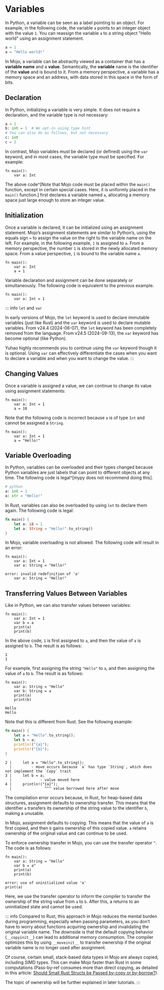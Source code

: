 # Variables

In Python, a variable can be seen as a label pointing to an object. For example, in the following code, the variable `a` points to an integer object with the value `1`. You can reassign the variable `a` to a string object "Hello world" using an assignment statement.

```python
a = 1
a = "Hello world!"
```

In Mojo, a variable can be abstractly viewed as a container that has a **variable name** and a **value**. Semantically, the **variable** name is the identifier of the **value** and is bound to it. From a memory perspective, a variable has a memory space and an address, with data stored in this space in the form of bits.

## Declaration

In Python, initializing a variable is very simple. It does not require a declaration, and the variable type is not necessary:

```python
a = 1
b: int = 1  # We opt-in using type hint
# You can also do as follows, but not necessary
c: int
c = 2
```

In contrast, Mojo variables must be declared (or defined) using the `var` keyword, and in most cases, the variable type must be specified. For example:

```mojo
fn main():
    var a: Int
```

The above code^[Note that Mojo code must be placed within the `main()` function, except in certain special cases. Here, it is uniformly placed in the `main()` function.] first declares a variable named `a`, allocating a memory space just large enough to store an integer value.

## Initialization

Once a variable is declared, it can be initialized using an assignment statement. Mojo’s assignment statements are similar to Python’s, using the equals sign `=` to assign the value on the right to the variable name on the left. For example, in the following example, `1` is assigned to `a`. From a memory perspective, the number `1` is stored in the newly allocated memory space. From a value perspective, `1` is bound to the variable name `a`.

```mojo
fn main():
    var a: Int
    a = 1
```

Variable declaration and assignment can be done separately or simultaneously. The following code is equivalent to the previous example.

```mojo
fn main():
    var a: Int = 1
```

::: info `let` and `var`

In early versions of Mojo, the `let` keyword is used to declare immutable variables (just like Rust) and the `var` keyword is used to declare mutable variables. From v24.4 (2024-06-07), the `let` keyword has been completely removed from the language. From v24.5 (2024-09-13), the `var` keyword has become optional (like Python).

Yuhao highly recommends you to continue using the `var` keyword though it is optional. Using `var` can effectively differentiate the cases when you want to declare a variable and when you want to change the value.
:::

## Changing Values

Once a variable is assigned a value, we can continue to change its value using assignment statements:

```mojo
fn main():
    var a: Int = 1
    a = 10
```

Note that the following code is incorrect because `a` is of type `Int` and cannot be assigned a `String`.

```mojo
fn main():
    var a: Int = 1
    a = "Hello!"
```

## Variable Overloading

In Python, variables can be overloaded and their types changed because Python variables are just labels that can point to different objects at any time. The following code is legal^[mypy does not recommend doing this].

```python
# python
a: int = 1
a: str = "Hello!"
```

In Rust, variables can also be overloaded by using `let` to declare them again. The following code is legal:

```rust
fn main() {
    let a: i8 = 1
    let a: String = "Hello!".to_string()
}
```

In Mojo, variable overloading is not allowed. The following code will result in an error:

```mojo
fn main():
    var a: Int = 1
    var a: String = "Hello!"
```

```console
error: invalid redefinition of 'a'
    var a: String = "Hello!"
```

## Transferring Values Between Variables

Like in Python, we can also transfer values between variables:

```mojo
fn main():
    var a: Int = 1
    var b = a
    print(a)
    print(b)
```

In the above code, `1` is first assigned to `a`, and then the value of `a` is assigned to `b`. The result is as follows:

```console
1
1
```

For example, first assigning the string `"Hello"` to `a`, and then assigning the value of `a` to `b`. The result is as follows:

```mojo
fn main():
    var a: String = "Hello"
    var b: String = a
    print(a)
    print(b)
```

```console
Hello
Hello
```

Note that this is different from Rust. See the following example:

```rust
fn main() {
    let a = "Hello".to_string();
    let b = a;
    println!("{a}");
    println!("{b}");
}
```

```console
2 |     let a = "Hello".to_string();
  |         - move occurs because `a` has type `String`, which does not implement the `Copy` trait
3 |     let b = a;
  |             - value moved here
4 |     println!("{a}");
  |               ^^^ value borrowed here after move
```

The compilation error occurs because, in Rust, for heap-based data structures, assignment defaults to ownership transfer. This means that the identifier `a` transfers its ownership of the string value to the identifier `b`, making a unusable.

In Mojo, assignment defaults to copying. This means that the value of `a` is first copied, and then `b` gains ownership of this copied value. `a` retains ownership of the original value and can continue to be used.

To enforce ownership transfer in Mojo, you can use the transfer operator `^`. The code is as follows:

```mojo
fn main():
    var a: String = "Hello"
    var b = a^
    print(a)
    print(b)
```

```console
error: use of uninitialized value 'a'
print(a)
```

Here, we use the transfer operator to inform the compiler to transfer the ownership of the string value from `a` to `b`. After this, a returns to an uninitialized state and cannot be used.

::: info
Compared to Rust, this approach in Mojo reduces the mental burden during programming, especially when passing parameters, as you don’t have to worry about functions acquiring ownership and invalidating the original variable name. The downside is that the default copying behavior (`__copyinit__`) can lead to additional memory consumption. The compiler optimizes this by using `__moveinit__` to transfer ownership if the original variable name is no longer used after assignment.

Of course, certain small, stack-based data types in Mojo are always copied, including SIMD types. This can make Mojo faster than Rust in some computations (Pass-by-ref consumes more than direct copying, as detailed in this article: [Should Small Rust Structs be Passed by-copy or by-borrow?](https://www.forrestthewoods.com/blog/should-small-rust-structs-be-passed-by-copy-or-by-borrow/)).

The topic of ownership will be further explained in later tutorials.
:::
